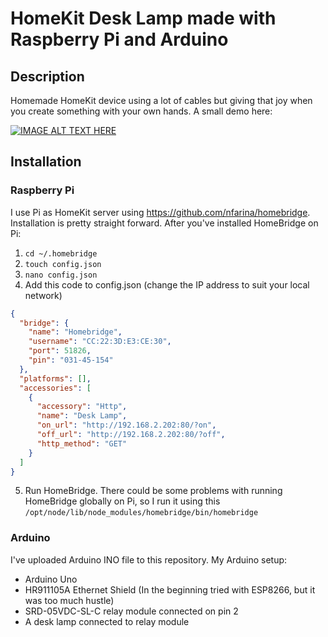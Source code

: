 # HomeKit Desk Lamp made with Raspberry Pi and Arduino

## Description
Homemade HomeKit device using a lot of cables but giving that joy when you create something with your own hands. A small demo here: 

[![IMAGE ALT TEXT HERE](https://img.youtube.com/vi/YJR_WMAwMMw/0.jpg)](https://www.youtube.com/watch?v=YJR_WMAwMMw)

## Installation

### Raspberry Pi
I use Pi as HomeKit server using https://github.com/nfarina/homebridge. Installation is pretty straight forward.
After you've installed HomeBridge on Pi:
1. ```cd ~/.homebridge```
2. ```touch config.json```
3. ```nano config.json```
4. Add this code to config.json (change the IP address to suit your local network)
```json
{
  "bridge": {
    "name": "Homebridge",
    "username": "CC:22:3D:E3:CE:30",
    "port": 51826,
    "pin": "031-45-154"
  },
  "platforms": [],
  "accessories": [
    {
      "accessory": "Http",
      "name": "Desk Lamp",
      "on_url": "http://192.168.2.202:80/?on",
      "off_url": "http://192.168.2.202:80/?off",
      "http_method": "GET"
    }
  ]
}
```
5. Run HomeBridge. There could be some problems with running HomeBridge globally on Pi, so I run it using this ```/opt/node/lib/node_modules/homebridge/bin/homebridge```


### Arduino
I've uploaded Arduino INO file to this repository. My Arduino setup:
- Arduino Uno 
- HR911105A Ethernet Shield (In the beginning tried with ESP8266, but it was too much hustle)
- SRD-05VDC-SL-C relay module connected on pin 2
- A desk lamp connected to relay module